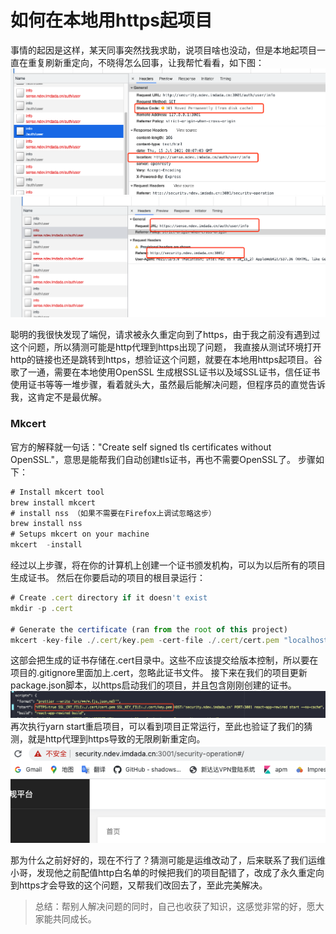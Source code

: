 # 如何在本地用https起项目

事情的起因是这样，某天同事突然找我求助，说项目啥也没动，但是本地起项目一直在重复刷新重定向，不晓得怎么回事，让我帮忙看看，如下图：
 ![alt](./images/mkcert/mkcert01.png)
 ![alt](./images/mkcert/redirect.png)
 
 聪明的我很快发现了端倪，请求被永久重定向到了https，由于我之前没有遇到过这个问题，所以猜测可能是http代理到https出现了问题，
 我直接从测试环境打开http的链接也还是跳转到https，想验证这个问题，就要在本地用https起项目。谷歌了一通，需要在本地使用OpenSSL
 生成根SSL证书以及域SSL证书，信任证书使用证书等等一堆步骤，看着就头大，虽然最后能解决问题，但程序员的直觉告诉我，这肯定不是最优解。
 ### Mkcert
 官方的解释就一句话："Create self signed tls certificates without OpenSSL."，意思是能帮我们自动创建tls证书，再也不需要OpenSSL了。
 步骤如下：
 ```js
 # Install mkcert tool
 brew install mkcert
 # install nss （如果不需要在Firefox上调试忽略这步）
 brew install nss
 # Setups mkcert on your machine
 mkcert  -install
 ```
 经过以上步骤，将在你的计算机上创建一个证书颁发机构，可以为以后所有的项目生成证书。
 然后在你要启动的项目的根目录运行：
 ```js
# Create .cert directory if it doesn't exist
mkdir -p .cert

# Generate the certificate (ran from the root of this project)
mkcert -key-file ./.cert/key.pem -cert-file ./.cert/cert.pem "localhost"
```
这部会把生成的证书存储在.cert目录中。这些不应该提交给版本控制，所以要在项目的.gitignore里面加上.cert，忽略此证书文件。
接下来在我们的项目更新package.json脚本，以https启动我们的项目，并且包含刚刚创建的证书。
![alt](./images/mkcert/security.png)
再次执行yarn start重启项目，可以看到项目正常运行，至此也验证了我们的猜测，就是http代理到https导致的无限刷新重定向。
![alt](./images/mkcert/mkcert02.png)

那为什么之前好好的，现在不行了？猜测可能是运维改动了，后来联系了我们运维小哥，发现他之前配值http白名单的时候把我们的项目配错了，改成了永久重定向到https才会导致的这个问题，又帮我们改回去了，至此完美解决。
> 总结：帮别人解决问题的同时，自己也收获了知识，这感觉非常的好，愿大家能共同成长。

